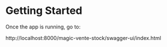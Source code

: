 # Getting Started

Once the app is running, go to:

http://localhost:8000/magic-vente-stock/swagger-ui/index.html